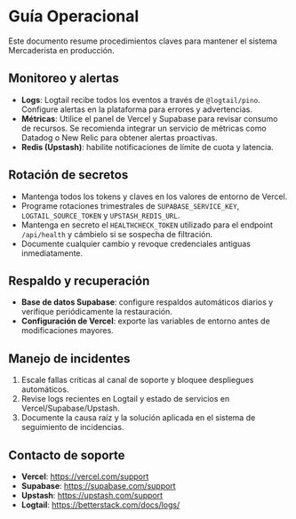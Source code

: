 # Guía Operacional

Este documento resume procedimientos claves para mantener el sistema Mercaderista en producción.

## Monitoreo y alertas
- **Logs**: Logtail recibe todos los eventos a través de `@logtail/pino`. Configure alertas en la plataforma para errores y advertencias.
- **Métricas**: Utilice el panel de Vercel y Supabase para revisar consumo de recursos. Se recomienda integrar un servicio de métricas como Datadog o New Relic para obtener alertas proactivas.
- **Redis (Upstash)**: habilite notificaciones de límite de cuota y latencia.

## Rotación de secretos
- Mantenga todos los tokens y claves en los valores de entorno de Vercel.
- Programe rotaciones trimestrales de `SUPABASE_SERVICE_KEY`, `LOGTAIL_SOURCE_TOKEN` y `UPSTASH_REDIS_URL`.
- Mantenga en secreto el `HEALTHCHECK_TOKEN` utilizado para el endpoint `/api/health` y cámbielo si se sospecha de filtración.
- Documente cualquier cambio y revoque credenciales antiguas inmediatamente.

## Respaldo y recuperación
- **Base de datos Supabase**: configure respaldos automáticos diarios y verifique periódicamente la restauración.
- **Configuración de Vercel**: exporte las variables de entorno antes de modificaciones mayores.

## Manejo de incidentes
1. Escale fallas críticas al canal de soporte y bloquee despliegues automáticos.
2. Revise logs recientes en Logtail y estado de servicios en Vercel/Supabase/Upstash.
3. Documente la causa raíz y la solución aplicada en el sistema de seguimiento de incidencias.

## Contacto de soporte
- **Vercel**: https://vercel.com/support
- **Supabase**: https://supabase.com/support
- **Upstash**: https://upstash.com/support
- **Logtail**: https://betterstack.com/docs/logs/

